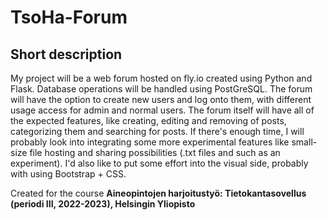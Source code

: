 # TsoHa-Forum

## Short description

My project will be a web forum hosted on fly.io created using Python and Flask. Database operations will be handled using PostGreSQL.
The forum will have the option to create new users and log onto them, with different usage access for admin and normal users. 
The forum itself will have all of the expected features, like creating, editing and removing of posts, categorizing them and searching for posts.
If there's enough time, I will probably look into integrating some more experimental features like small-size file hosting and sharing possibilities (.txt files and such as an experiment). I'd also like to put some effort into the visual side, probably with using Bootstrap + CSS.


Created for the course **Aineopintojen harjoitustyö: Tietokantasovellus (periodi III, 2022-2023), Helsingin Yliopisto**
